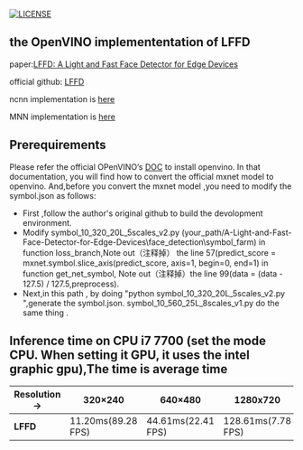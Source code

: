 [![LICENSE](https://img.shields.io/badge/license-NPL%20(The%20996%20Prohibited%20License)-blue.svg)](https://github.com/996icu/996.ICU/blob/master/LICENSE)

## the OpenVINO implemententation of LFFD  
  paper:[LFFD: A Light and Fast Face Detector for Edge Devices](https://arxiv.org/abs/1904.10633)
  
  official github: [LFFD](https://github.com/YonghaoHe/A-Light-and-Fast-Face-Detector-for-Edge-Devices)
  
  ncnn implementation is [here](https://github.com/SyGoing/LFFD-with-ncnn)
  
  MNN implementation is [here](https://github.com/SyGoing/LFFD-MNN)
  
## Prerequirements
  Please refer the official OPenVINO‘s [DOC](https://software.intel.com/en-us/openvino-toolkit/documentation/get-started) to install openvino.
  In that documentation, you will find how to convert the official mxnet model to openvino. 
  And,before you convert the mxnet model ,you need to modify the symbol.json as follows:
  
  * First ,follow the author's original  github to build the devolopment environment.
  * Modify symbol_10_320_20L_5scales_v2.py (your_path/A-Light-and-Fast-Face-Detector-for-Edge-Devices\face_detection\symbol_farm) 
      in function loss_branch,Note out（注释掉） the line 57(predict_score = mxnet.symbol.slice_axis(predict_score, axis=1, begin=0, end=1)
	  in function get_net_symbol, Note out（注释掉）the line 99(data = (data - 127.5) / 127.5,preprocess).
  * Next,in this path , by doing "python symbol_10_320_20L_5scales_v2.py	",generate the symbol.json. symbol_10_560_25L_8scales_v1.py do the same thing .

 ## Inference time on CPU i7 7700 (set the mode CPU. When setting it GPU, it uses the intel graphic gpu),The time is average time 
	
Resolution->|320×240|640×480|1280x720|1920x1080
------------|------------|-----------|-----------|------------
 **LFFD**|11.20ms(89.28 FPS)|44.61ms(22.41 FPS)|128.61ms(7.78 FPS)|288.01ms(3.47 FPS)
  
 
